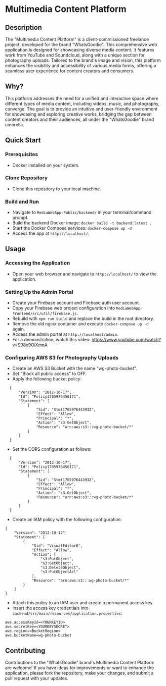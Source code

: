 # Multimedia Content Platform

## Description
The "Multimedia Content Platform" is a client-commissioned freelance project, developed for the brand "WhatsGoodie". This comprehensive web application is designed for showcasing diverse media content. It features work from YouTube and Soundcloud, along with a unique section for photography uploads. Tailored to the brand's image and vision, this platform enhances the visibility and accessibility of various media forms, offering a seamless user experience for content creators and consumers.

## Why?
This platform addresses the need for a unified and interactive space where different types of media content, including videos, music, and photography, converge. The goal is to provide an intuitive and user-friendly environment for showcasing and exploring creative works, bridging the gap between content creators and their audiences, all under the "WhatsGoodie" brand umbrella.

## Quick Start

### Prerequisites
* Docker installed on your system.

### Clone Repository
* Clone this repository to your local machine.

### Build and Run
* Navigate to `MediaWebApp-Public/backend/` in your terminal/command prompt.
* Build the backend Docker image: `docker build -t backend:latest .`
* Start the Docker Compose services: `docker-compose up -d`
* Access the app at `http://localhost/`.

## Usage

### Accessing the Application
* Open your web browser and navigate to `http://localhost/` to view the application.

### Setting Up the Admin Portal
* Create your Firebase account and Firebase auth user account.
* Copy your Firebase web project configuration into `MediaWebApp-Frontend/src/util/firebase.js`.
* Rebuild with `npm run build` and replace the build in the root directory.
* Remove the old nginx container and execute `docker-compose up -d` again.
* Access the admin portal at `http://localhost/admin`.
* For a demonstration, watch this video: https://www.youtube.com/watch?v=S98x9OiXmnA

### Configuring AWS S3 for Photography Uploads
* Create an AWS S3 Bucket with the name "wg-photo-bucket".
* Set "Block all public access" to OFF.
* Apply the following bucket policy:
```
  {
      "Version": "2012-10-17",
      "Id": "Policy1705976450171",
      "Statement": [
          {
              "Sid": "Stmt1705976443932",
              "Effect": "Allow",
              "Principal": "*",
              "Action": "s3:GetObject",
              "Resource": "arn:aws:s3:::wg-photo-bucket/*"
          }
      ]
  }
```
* Set the CORS configuration as follows:
```
  {
      "Version": "2012-10-17",
      "Id": "Policy1705976450171",
      "Statement": [
          {
              "Sid": "Stmt1705976443932",
              "Effect": "Allow",
              "Principal": "*",
              "Action": "s3:GetObject",
              "Resource": "arn:aws:s3:::wg-photo-bucket/*"
          }
      ]
  }
```
* Create an IAM policy with the following configuration:
```
{
    "Version": "2012-10-17",
    "Statement": [
        {
            "Sid": "VisualEditor0",
            "Effect": "Allow",
            "Action": [
                "s3:PutObject",
                "s3:GetObject",
                "s3:DeleteObject",
                "s3:PutObjectAcl"
            ],
            "Resource": "arn:aws:s3:::wg-photo-bucket/*"
        }
    ]
}
```
* Attach this policy to an IAM user and create a permanent access key.
* Insert the access key credentials into `backend/src/main/resources/application.properties`:
```
aws.accessKeyId=<YOURKEYID>
aws.secretKey=<YOURKEYSECRET>
aws.region=<BucketRegion>
aws.bucketName=wg-photo-bucket
```
## Contributing
Contributions to the "WhatsGoodie" brand's Multimedia Content Platform are welcome! If you have ideas for improvements or want to enhance the application, please fork the repository, make your changes, and submit a pull request with your updates.
